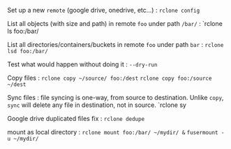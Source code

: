 Set up a new `remote` (google drive, onedrive, etc...)
: `rclone config`

List all objects (with size and path) in remote `foo` under  path `/bar/`
: `rclone ls foo:/bar/

List all directories/containers/buckets in remote `foo` under path `bar`
: `rclone lsd foo:/bar/`

Test what would happen without doing it
: `--dry-run`

Copy files
: `rclone copy ~/source/ foo:/dest`
`rclone copy foo:/source ~/dest`

Sync files
: file syncing is one-way, from source to destination. Unlike `copy`, `sync` will delete any file in destination, not in source.
`rclone sy

Google drive duplicated files fix
: `rclone dedupe`

mount as local directory
: `rclone mount foo:/bar/ ~/mydir/ &`
`fusermount -u ~/mydir/` 
<!--stackedit_data:
eyJoaXN0b3J5IjpbLTEzNzQzNjQ2OTksLTUwODQ4OTkyNCw4Nz
A5MTc1MzIsMTY0ODE3MDMzOCwzOTcwNjQ0OTEsLTExMjY2MTEx
OTJdfQ==
-->